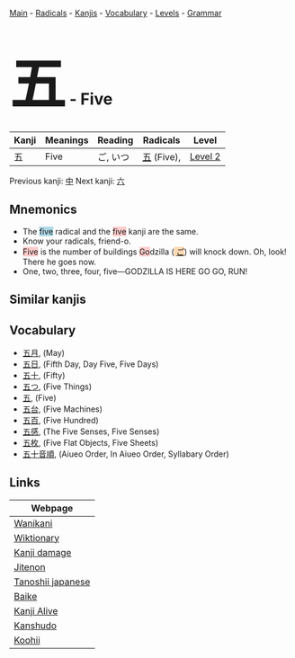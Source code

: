 <style> bigfont {font-size: 100px}</style>
[Main](../index.md) -
[Radicals](../radicals.md) -
[Kanjis](../kanjis.md) -
[Vocabulary](../vocabulary.md) -
[Levels](../levels.md) -
[Grammar](../grammar.md)
# <bigfont> 五</bigfont> - Five 

| Kanji | Meanings | Reading | Radicals | Level |
| --- | --- | --- | --- | --- |
| 五 | Five | ご, いつ | [五](../radicals/五.md) (Five),  | [Level 2](../levels/wk_level2.md) |

Previous kanji: [中](中.md) Next kanji: [六](六.md) 

## Mnemonics
 * The <span style="background-color:#ADD8E6"> five</span> radical and the <span style="background-color:#ffcccb"> five</span> kanji are the same.
* Know your radicals, friend-o.
* <span style="background-color:#ffcccb"> Five</span> is the number of buildings <span style="background-color:#ffcccb"> Go</span>dzilla (<span style="background-color:#fed8b1"> [ご](https://jisho.org/search/ご)</span>) will knock down. Oh, look! There he goes now.
* One, two, three, four, five—GODZILLA IS HERE GO GO, RUN!


## Similar kanjis
 


## Vocabulary
 * [五月](../vocabulary/五.md), (May)
* [五日](../vocabulary/五.md), (Fifth Day, Day Five, Five Days)
* [五十](../vocabulary/五.md), (Fifty)
* [五つ](../vocabulary/五.md), (Five Things)
* [五](../vocabulary/五.md), (Five)
* [五台](../vocabulary/五.md), (Five Machines)
* [五百](../vocabulary/五.md), (Five Hundred)
* [五感](../vocabulary/五.md), (The Five Senses, Five Senses)
* [五枚](../vocabulary/五.md), (Five Flat Objects, Five Sheets)
* [五十音順](../vocabulary/五.md), (Aiueo Order, In Aiueo Order, Syllabary Order)



## Links 

| Webpage |
| --- |
| [Wanikani          ](https://www.wanikani.com/kanji/五) |
| [Wiktionary        ](https://en.wiktionary.org/wiki/五) |
| [Kanji damage      ](http://www.kanjidamage.com/kanji/search?utf8=✓&q=五) |
| [Jitenon           ](https://jitenon.com/kanji/五) |
| [Tanoshii japanese ](https://www.tanoshiijapanese.com/dictionary/kanji.cfm?k=五) |
| [Baike             ](https://baike.baidu.com/item/五) |
| [Kanji Alive       ](https://app.kanjialive.com/五) |
| [Kanshudo          ](https://www.kanshudo.com/searchmn?q=五) |
| [Koohii            ](https://kanji.koohii.com/study/kanji/五) |
